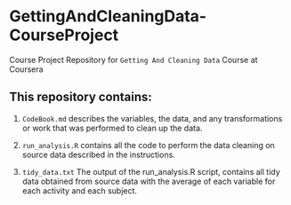 # GettingAndCleaningData-CourseProject
Course Project Repository for `Getting And Cleaning Data` Course at Coursera

## This repository contains:

1. `CodeBook.md` describes the variables, the data, and any transformations or work that was performed to clean up the data.

2. `run_analysis.R` contains all the code to perform the data cleaning on source data described in the instructions. 

3. `tidy_data.txt` The output of the run_analysis.R script, contains all tidy data obtained from source data with the average of each variable for each activity and each subject.